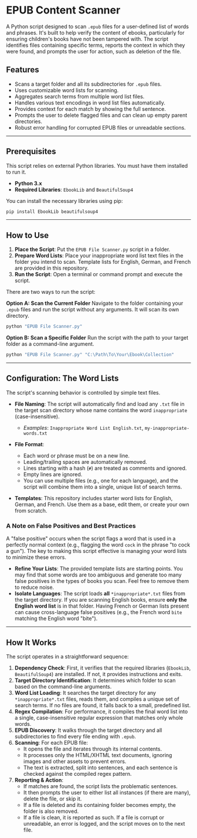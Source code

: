 # EPUB Content Scanner

A Python script designed to scan `.epub` files for a user-defined list of words and phrases. It's built to help verify the content of ebooks, particularly for ensuring children's books have not been tampered with. The script identifies files containing specific terms, reports the context in which they were found, and prompts the user for action, such as deletion of the file.

## Features

* Scans a target folder and all its subdirectories for `.epub` files.
* Uses customizable word lists for scanning.
* Aggregates search terms from multiple word list files.
* Handles various text encodings in word list files automatically.
* Provides context for each match by showing the full sentence.
* Prompts the user to delete flagged files and can clean up empty parent directories.
* Robust error handling for corrupted EPUB files or unreadable sections.

---

## Prerequisites

This script relies on external Python libraries. You must have them installed to run it.

* **Python 3.x**
* **Required Libraries**: `EbookLib` and `BeautifulSoup4`

You can install the necessary libraries using pip:
```bash
pip install EbookLib beautifulsoup4
```

---

## How to Use

1.  **Place the Script**: Put the `EPUB File Scanner.py` script in a folder.
2.  **Prepare Word Lists**: Place your inappropriate word list text files in the folder you intend to scan. Template lists for English, German, and French are provided in this repository.
3.  **Run the Script**: Open a terminal or command prompt and execute the script.

There are two ways to run the script:

**Option A: Scan the Current Folder**
Navigate to the folder containing your `.epub` files and run the script without any arguments. It will scan its own directory.
```bash
python "EPUB File Scanner.py"
```

**Option B: Scan a Specific Folder**
Run the script with the path to your target folder as a command-line argument.
```bash
python "EPUB File Scanner.py" "C:\Path\To\Your\Ebook\Collection"
```

---

## Configuration: The Word Lists

The script's scanning behavior is controlled by simple text files.

* **File Naming**: The script will automatically find and load any `.txt` file in the target scan directory whose name contains the word `inappropriate` (case-insensitive).
    * *Examples*: `Inappropriate Word List English.txt`, `my-inappropriate-words.txt`

* **File Format**:
    * Each word or phrase must be on a new line.
    * Leading/trailing spaces are automatically removed.
    * Lines starting with a hash (`#`) are treated as comments and ignored.
    * Empty lines are ignored.
    * You can use multiple files (e.g., one for each language), and the script will combine them into a single, unique list of search terms.

* **Templates**: This repository includes starter word lists for English, German, and French. Use them as a base, edit them, or create your own from scratch.

### A Note on False Positives and Best Practices

A "false positive" occurs when the script flags a word that is used in a perfectly normal context (e.g., flagging the word `cock` in the phrase "to cock a gun"). The key to making this script effective is managing your word lists to minimize these errors.

* **Refine Your Lists**: The provided template lists are starting points. You may find that some words are too ambiguous and generate too many false positives in the types of books you scan. Feel free to remove them to reduce noise.
* **Isolate Languages**: The script loads **all** `*inappropriate*.txt` files from the target directory. If you are scanning English books, ensure **only the English word list** is in that folder. Having French or German lists present can cause cross-language false positives (e.g., the French word `bite` matching the English word "bite").

---

## How It Works

The script operates in a straightforward sequence:

1.  **Dependency Check**: First, it verifies that the required libraries (`EbookLib`, `BeautifulSoup4`) are installed. If not, it provides instructions and exits.
2.  **Target Directory Identification**: It determines which folder to scan based on the command-line arguments.
3.  **Word List Loading**: It searches the target directory for any `*inappropriate*.txt` files, reads them, and compiles a unique set of search terms. If no files are found, it falls back to a small, predefined list.
4.  **Regex Compilation**: For performance, it compiles the final word list into a single, case-insensitive regular expression that matches only whole words.
5.  **EPUB Discovery**: It walks through the target directory and all subdirectories to find every file ending with `.epub`.
6.  **Scanning**: For each EPUB file:
    * It opens the file and iterates through its internal contents.
    * It processes only the HTML/XHTML text documents, ignoring images and other assets to prevent errors.
    * The text is extracted, split into sentences, and each sentence is checked against the compiled regex pattern.
7.  **Reporting & Action**:
    * If matches are found, the script lists the problematic sentences.
    * It then prompts the user to either list all instances (if there are many), delete the file, or skip it.
    * If a file is deleted and its containing folder becomes empty, the folder is also removed.
    * If a file is clean, it is reported as such. If a file is corrupt or unreadable, an error is logged, and the script moves on to the next file.

